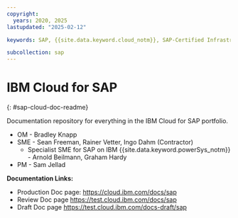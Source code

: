 ```yaml
---
copyright:
  years: 2020, 2025
lastupdated: "2025-02-12"

keywords: SAP, {{site.data.keyword.cloud_notm}}, SAP-Certified Infrastructure, {{site.data.keyword.ibm_cloud_sap}}, SAP Workloads, SAP HANA

subcollection: sap
---
```


# IBM Cloud for SAP
{: #sap-cloud-doc-readme}

Documentation repository for everything in the IBM Cloud for SAP portfolio.

- OM - Bradley Knapp
- SME - Sean Freeman, Rainer Vetter, Ingo Dahm (Contractor)
   - Specialist SME for SAP on IBM {{site.data.keyword.powerSys_notm}} - Arnold Beilmann, Graham Hardy
- PM - Sam Jellad

**Documentation Links:**

- Production Doc page: https://cloud.ibm.com/docs/sap
- Review Doc page https://test.cloud.ibm.com/docs/sap
- Draft Doc page https://test.cloud.ibm.com/docs-draft/sap
